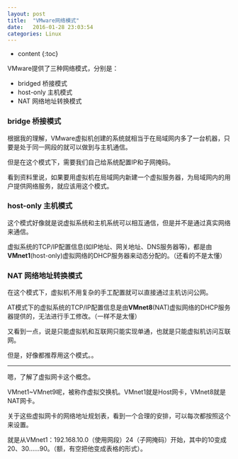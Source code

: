 ```yaml
---
layout: post
title:  "VMware网络模式"
date:   2016-01-28 23:03:54
categories: Linux	
---
```

* content
{:toc}


VMware提供了三种网络模式，分别是：

- bridged 桥接模式
- host-only 主机模式
- NAT 网络地址转换模式

### bridge 桥接模式

根据我的理解，VMware虚拟机创建的系统就相当于在局域网内多了一台机器，只要是处于同一网段的就可以做到与主机通信。

但是在这个模式下，需要我们自己给系统配置IP和子网掩码。

看到资料里说，如果要用虚拟机在局域网内新建一个虚拟服务器，为局域网内的用户提供网络服务，就应该用这个模式。

### host-only 主机模式

这个模式好像就是说虚拟系统和主机系统可以相互通信，但是并不是通过真实网络来通信。

虚拟系统的TCP/IP配置信息(如IP地址、网关地址、DNS服务器等)，都是由**VMnet1**(host-only)虚拟网络的DHCP服务器来动态分配的。（还看的不是太懂）

### NAT 网络地址转换模式

在这个模式下，虚拟机不用复杂的手工配置就可以直接通过主机访问公网。

AT模式下的虚拟系统的TCP/IP配置信息是由**VMnet8**(NAT)虚拟网络的DHCP服务器提供的，无法进行手工修改。（一样不是太懂）

又看到一点，说是只能虚拟机和互联网只能实现单通，也就是只能虚拟机访问互联网。

但是，好像都推荐用这个模式。。

----------

嗯，了解了虚拟网卡这个概念。

VMnet1~VMnet9呢，被称作虚拟交换机。VMnet1就是Host网卡，VMnet8就是NAT网卡。

关于这些虚拟网卡的网络地址规划表，看到一个合理的安排，可以每次都按照这个来设置。

就是从VMnet1：192.168.10.0（使用网段）24（子网掩码）开始，其中的10变成20、30……90。（额，有空把他变成表格的形式）。 

